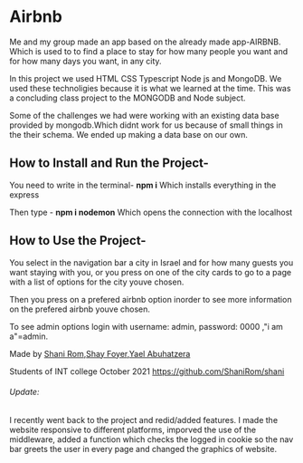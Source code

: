 # Airbnb

Me and my group made an app based on the already made app-AIRBNB. Which is used to to find a place to stay for how many people you want and for how many days you want, in any city.


In this project we used HTML CSS Typescript Node js and MongoDB. We used these technoligies because it is what we learned at the time.    This was 
a concluding class project to the MONGODB and Node subject.

Some of the challenges we had were working with an existing data base provided by mongodb.Which didnt work for us because of small things in the their schema.
We ended up making a data base on our own.

## How to Install and Run the Project-
You need to write in the terminal- **npm i** 
Which installs everything in the express

Then type  - **npm i nodemon**
Which opens the connection with the localhost

## How to Use the Project-
You select in the navigation bar a city in Israel and for how many guests you want staying with you, or you press on one of the city cards to go to a page with 
a list of options for the city youve chosen. 

Then you press on a prefered airbnb option inorder to see more information on the prefered airbnb youve chosen.

To see admin options login with username: admin, password: 0000 ,"i am a"=admin.

Made by
[Shani Rom](https://www.linkedin.com/in/shani-rom-0a8b3a242/),[Shay Foyer](https://www.linkedin.com/in/shay-foyer-aa310118a/),[Yael Abuhatzera ](https://www.linkedin.com/in/yael-abuhatzira/)

Students of INT college October 2021
https://github.com/ShaniRom/shani


###### Update:
 I recently went back to the project and redid/added features. I made the website responsive to different platforms, imporved the use of the middleware, added a function which checks the logged in cookie so the nav bar greets the user in every page and changed the graphics of website.




